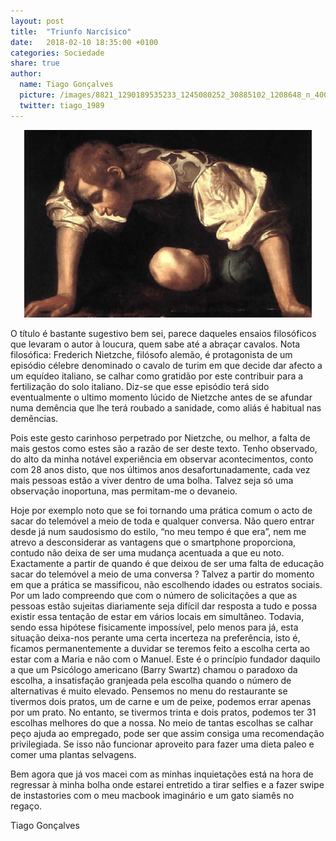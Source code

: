 ```yaml
---
layout: post 
title:  "Triunfo Narcísico"
date:   2018-02-10 18:35:00 +0100
categories: Sociedade
share: true
author:
  name: Tiago Gonçalves
  picture: /images/8821_1290189535233_1245080252_30885102_1208648_n_400x400.jpg
  twitter: tiago_1989
---
```

<p align="center">
  <img width="460" height="300" src="/images/Narciso.png">
</p>


O título é bastante sugestivo bem sei, parece daqueles ensaios filosóficos que levaram o autor à loucura, quem sabe até a abraçar cavalos. Nota filosófica: Frederich Nietzche,  filósofo alemão, é protagonista de um episódio célebre denominado o cavalo de turim em que decide dar afecto a um equídeo italiano, se calhar como gratidão por este contribuir para a fertilização do solo italiano. Diz-se que esse episódio terá sido eventualmente o ultimo momento lúcido de Nietzche antes de se afundar numa demência que lhe terá roubado a sanidade, como aliás é habitual nas demências.


Pois este gesto carinhoso perpetrado por Nietzche, ou melhor, a falta de mais gestos como estes são a razão de ser deste texto. Tenho observado, do alto da minha notável experiência em observar acontecimentos, conto com 28 anos disto, que nos últimos anos desafortunadamente, cada vez mais pessoas estão a viver dentro de uma bolha. Talvez seja só uma observação inoportuna, mas permitam-me o devaneio.


Hoje por exemplo noto que se foi tornando uma prática comum o acto de sacar do telemóvel a meio de toda e qualquer conversa. Não quero entrar desde já num saudosismo do estilo, “no meu tempo é que era”, nem me atrevo a desconsiderar as vantagens que o smartphone proporciona, contudo não deixa de ser uma mudança acentuada a que eu noto. Exactamente a partir de quando é que deixou de ser uma falta de educação sacar do telemóvel a meio de uma conversa ? Talvez a partir do momento em que a prática se massificou, não escolhendo idades ou estratos sociais. Por um lado compreendo que com o número de solicitações a que as pessoas estão sujeitas diariamente seja difícil dar resposta a tudo e possa existir essa tentação de estar em vários locais em simultâneo. Todavia, sendo essa hipótese fisicamente impossível, pelo menos para já, esta situação deixa-nos perante uma certa incerteza na preferência, isto é, ficamos permanentemente a duvidar se teremos feito a escolha certa ao estar com a Maria e não com o Manuel. Este é o princípio fundador daquilo a que um Psicólogo americano (Barry Swartz) chamou o paradoxo da escolha, a insatisfação granjeada pela escolha quando o número de alternativas é muito elevado.
Pensemos no menu do restaurante se tivermos dois pratos, um de carne e um de peixe, podemos errar apenas por um prato. No entanto, se tivermos trinta e dois pratos, podemos ter 31 escolhas melhores do que a nossa. No meio de tantas escolhas se calhar peço ajuda ao empregado, pode ser que assim consiga uma recomendação privilegiada. Se isso não funcionar aproveito para fazer uma dieta paleo e comer uma plantas selvagens.


Bem agora que já vos macei com as minhas inquietações está na hora de regressar à minha bolha onde estarei entretido a tirar selfies e a fazer swipe de instastories com o meu macbook imaginário e um gato siamês no regaço.

Tiago Gonçalves

